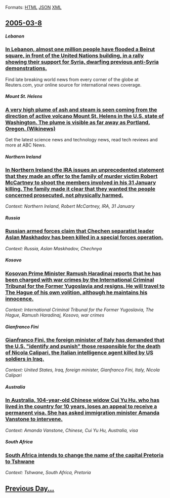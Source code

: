 
Formats: [HTML](2005/03/8/index.html)  [JSON](2005/03/8/index.json)  [XML](2005/03/8/index.xml)  

## [2005-03-8](/news/2005/03/8/index.md)

##### Lebanon
### [ In Lebanon, almost one million people have flooded a Beirut square, in front of the United Nations building, in a rally showing their support for Syria, dwarfing previous anti-Syria demonstrations. ](/news/2005/03/8/in-lebanon-almost-one-million-people-have-flooded-a-beirut-square-in-front-of-the-united-nations-building-in-a-rally-showing-their-suppo.md)
Find late breaking world news from every corner of the globe at Reuters.com, your online source for international news coverage.

##### Mount St. Helens
### [ A very high plume of ash and steam is seen coming from the direction of active volcano Mount St. Helens in the U.S. state of Washington. The plume is visible as far away as Portland, Oregon. (Wikinews) ](/news/2005/03/8/a-very-high-plume-of-ash-and-steam-is-seen-coming-from-the-direction-of-active-volcano-mount-st-helens-in-the-u-s-state-of-washington-th.md)
Get the latest science news and technology news, read tech reviews and more at ABC News.

##### Northern Ireland
### [ In Northern Ireland the IRA issues an unprecedented statement that they made an offer to the family of murder victim Robert McCartney to shoot the members involved in his 31 January killing. The family made it clear that they wanted the people concerned prosecuted, not physically harmed. ](/news/2005/03/8/in-northern-ireland-the-ira-issues-an-unprecedented-statement-that-they-made-an-offer-to-the-family-of-murder-victim-robert-mccartney-to-sh.md)
_Context: Northern Ireland, Robert McCartney, IRA, 31 January_

##### Russia
### [ Russian armed forces claim that Chechen separatist leader Aslan Maskhadov has been killed in a special forces operation. ](/news/2005/03/8/russian-armed-forces-claim-that-chechen-separatist-leader-aslan-maskhadov-has-been-killed-in-a-special-forces-operation.md)
_Context: Russia, Aslan Maskhadov, Chechnya_

##### Kosovo
### [ Kosovan Prime Minister Ramush Haradinaj reports that he has been charged with war crimes by the International Criminal Tribunal for the Former Yugoslavia and resigns. He will travel to The Hague of his own volition, although he maintains his innocence. ](/news/2005/03/8/kosovan-prime-minister-ramush-haradinaj-reports-that-he-has-been-charged-with-war-crimes-by-the-international-criminal-tribunal-for-the-for.md)
_Context: International Criminal Tribunal for the Former Yugoslavia, The Hague, Ramush Haradinaj, Kosovo, war crimes_

##### Gianfranco Fini
### [ Gianfranco Fini, the foreign minister of Italy has demanded that the U.S. "identify and punish" those responsible for the death of Nicola Calipari, the Italian intelligence agent killed by US soldiers in Iraq. ](/news/2005/03/8/gianfranco-fini-the-foreign-minister-of-italy-has-demanded-that-the-u-s-identify-and-punish-those-responsible-for-the-death-of-nicola-c.md)
_Context: United States, Iraq, foreign minister, Gianfranco Fini, Italy, Nicola Calipari_

##### Australia
### [ In Australia, 104-year-old Chinese widow Cui Yu Hu, who has lived in the country for 10 years, loses an appeal to receive a permanent visa. She has asked immigration minister Amanda Vanstone to intervene. ](/news/2005/03/8/in-australia-104-year-old-chinese-widow-cui-yu-hu-who-has-lived-in-the-country-for-10-years-loses-an-appeal-to-receive-a-permanent-visa.md)
_Context: Amanda Vanstone, Chinese, Cui Yu Hu, Australia, visa_

##### South Africa
### [ South Africa intends to change the name of the capital Pretoria to Tshwane ](/news/2005/03/8/south-africa-intends-to-change-the-name-of-the-capital-pretoria-to-tshwane.md)
_Context: Tshwane, South Africa, Pretoria_

## [Previous Day...](/news/2005/03/7/index.md)

